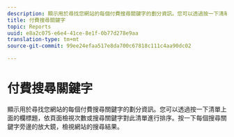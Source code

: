 ```yaml
---
description: 顯示用於尋找您網站的每個付費搜尋關鍵字的劃分資訊。您可以透過按一下清單上面的欄標題，依頁面檢視次數或搜尋關鍵字對此清單進行排序。按一下每個搜尋關鍵字旁邊的放大鏡，檢視網站的搜尋結果。
title: 付費搜尋關鍵字
topic: Reports
uuid: e8a2c075-e6e4-41ce-8e1f-0b77d278e9aa
translation-type: tm+mt
source-git-commit: 99ee24efaa517e8da700c67818c111c4aa90dc02

---
```



# 付費搜尋關鍵字

顯示用於尋找您網站的每個付費搜尋關鍵字的劃分資訊。您可以透過按一下清單上面的欄標題，依頁面檢視次數或搜尋關鍵字對此清單進行排序。按一下每個搜尋關鍵字旁邊的放大鏡，檢視網站的搜尋結果。

